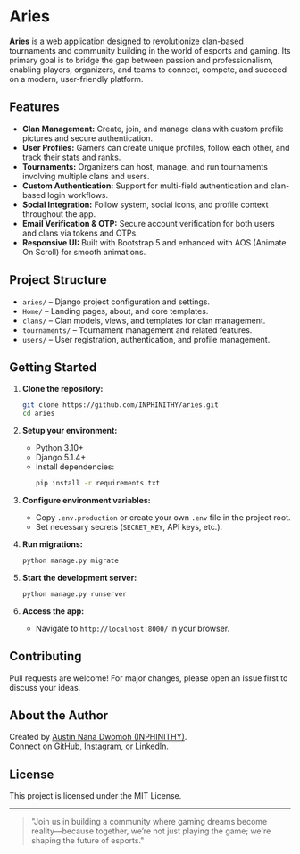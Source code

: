 # Aries

**Aries** is a web application designed to revolutionize clan-based tournaments and community building in the world of esports and gaming. Its primary goal is to bridge the gap between passion and professionalism, enabling players, organizers, and teams to connect, compete, and succeed on a modern, user-friendly platform.

## Features

- **Clan Management:** Create, join, and manage clans with custom profile pictures and secure authentication.
- **User Profiles:** Gamers can create unique profiles, follow each other, and track their stats and ranks.
- **Tournaments:** Organizers can host, manage, and run tournaments involving multiple clans and users.
- **Custom Authentication:** Support for multi-field authentication and clan-based login workflows.
- **Social Integration:** Follow system, social icons, and profile context throughout the app.
- **Email Verification & OTP:** Secure account verification for both users and clans via tokens and OTPs.
- **Responsive UI:** Built with Bootstrap 5 and enhanced with AOS (Animate On Scroll) for smooth animations.

## Project Structure

- `aries/` – Django project configuration and settings.
- `Home/` – Landing pages, about, and core templates.
- `clans/` – Clan models, views, and templates for clan management.
- `tournaments/` – Tournament management and related features.
- `users/` – User registration, authentication, and profile management.

## Getting Started

1. **Clone the repository:**
   ```bash
   git clone https://github.com/INPHINITHY/aries.git
   cd aries
   ```

2. **Setup your environment:**
   - Python 3.10+
   - Django 5.1.4+
   - Install dependencies:
     ```bash
     pip install -r requirements.txt
     ```

3. **Configure environment variables:**
   - Copy `.env.production` or create your own `.env` file in the project root.
   - Set necessary secrets (`SECRET_KEY`, API keys, etc.).

4. **Run migrations:**
   ```bash
   python manage.py migrate
   ```

5. **Start the development server:**
   ```bash
   python manage.py runserver
   ```

6. **Access the app:**
   - Navigate to `http://localhost:8000/` in your browser.

## Contributing

Pull requests are welcome! For major changes, please open an issue first to discuss your ideas.

## About the Author

Created by [Austin Nana Dwomoh (INPHINITHY)](https://austindwomoh.xyz/).  
Connect on [GitHub](https://github.com/INPHINITHY), [Instagram](https://www.instagram.com/inphinithy1/), or [LinkedIn](https://www.linkedin.com/in/austin-dwomoh/).

## License

This project is licensed under the MIT License.

---

> "Join us in building a community where gaming dreams become reality—because together, we’re not just playing the game; we're shaping the future of esports."
